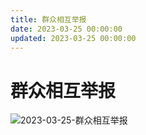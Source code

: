 ```yaml
---
title: 群众相互举报
date: 2023-03-25 00:00:00
updated: 2023-03-25 00:00:00
---
```


# 群众相互举报

![2023-03-25-群众相互举报](assets/2023-03-25-群众相互举报.jpeg)

